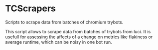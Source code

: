 # TCScrapers
Scripts to scrape data from batches of chromium trybots.

This script allows to scrape data from batches of trybots from luci.
It is usefull for assessing the affects of a change on metrics like flakiness or average runtime, which can be noisy in one bot run. 
